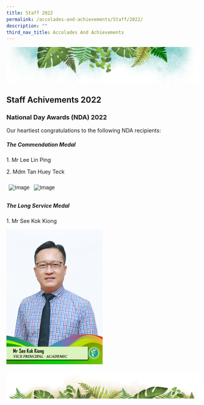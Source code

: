 ```yaml
---
title: Staff 2022
permalink: /accolades-and-achievements/Staff/2022/
description: ""
third_nav_title: Accolades And Achievements
---
```



![](/images/Banner.png)

Staff Achivements 2022
----

### National Day Awards (NDA) 2022

Our heartiest congratulations to the following NDA recipients:  

##### **The Commendation Medal**

1\. Mr Lee Lin Ping

2\. Mdm Tan Huey Teck

<style type="text/css">
.tg  {border-collapse:collapse;border-spacing:0;}
.tg td{border-color:black;border-style:solid;border-width:1px;font-family:Arial, sans-serif;font-size:14px;
  overflow:hidden;padding:10px 5px;word-break:normal;}
.tg th{border-color:black;border-style:solid;border-width:1px;font-family:Arial, sans-serif;font-size:14px;
  font-weight:normal;overflow:hidden;padding:10px 5px;word-break:normal;}
.tg .tg-8jgo{border-color:#ffffff;text-align:center;vertical-align:top}
</style>
<table class="tg">
<thead>
  <tr>
    <td class="tg-8jgo"><img src="https://ferngreenpri-moe-edu-sg-admin.cwp.sg/qql/slot/u775/Accolades/Mr%20Lee%20Lin%20Ping.jpg" alt="Image" width="75" height="112"></td>
    <td class="tg-8jgo"><img src="https://ferngreenpri-moe-edu-sg-admin.cwp.sg/qql/slot/u775/Accolades/Mrs%20Yap-Tan%20Huey%20Teck%20Michelle[0].jpg" alt="Image" width="75" height="112"></td>
  </tr>
</thead>
</table>


##### **The Long Service Medal**  

  

1\. Mr See Kok Kiong

<img src="/images/Mr%20See%20Kok%20Kiong.jpg" style="width:50%">

![](/images/bg-bottom.png)